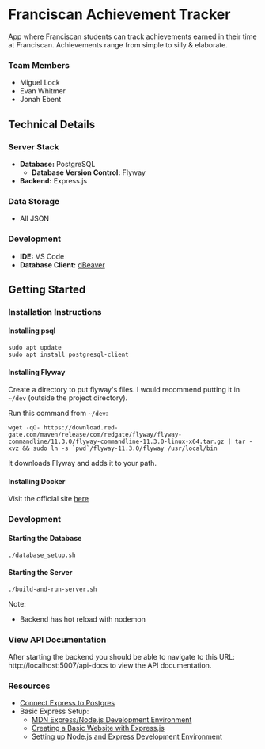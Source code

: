 # Franciscan Achievement Tracker

App where Franciscan students can track achievements earned in their time at
Franciscan. Achievements range from simple to silly & elaborate.

### Team Members
- Miguel Lock
- Evan Whitmer
- Jonah Ebent

## Technical Details
### Server Stack
- **Database:** PostgreSQL
  - **Database Version Control:** Flyway
- **Backend:** Express.js

### Data Storage
- All JSON

### Development
- **IDE:** VS Code
- **Database Client:** [dBeaver](https://dbeaver.io/download/)

## Getting Started
### Installation Instructions
#### Installing psql
```
sudo apt update
sudo apt install postgresql-client
```

#### Installing Flyway
Create a directory to put flyway's files. I would recommend putting it in
`~/dev` (outside the project directory).

Run this command from `~/dev`:
```
wget -qO- https://download.red-gate.com/maven/release/com/redgate/flyway/flyway-commandline/11.3.0/flyway-commandline-11.3.0-linux-x64.tar.gz | tar -xvz && sudo ln -s `pwd`/flyway-11.3.0/flyway /usr/local/bin
```
It downloads Flyway and adds it to your path.

#### Installing Docker
Visit the official site [here](https://docs.docker.com/desktop/)

### Development
#### Starting the Database
```
./database_setup.sh
```

#### Starting the Server
```
./build-and-run-server.sh
```
Note:
 - Backend has hot reload with nodemon

### View API Documentation
After starting the backend you should be able to navigate to this URL:
http://localhost:5007/api-docs to view the API documentation.

### Resources
- [Connect Express to Postgres](https://medium.com/@eslmzadpc13/how-to-connect-a-postgres-database-to-express-a-step-by-step-guide-b2fffeb8aeac)
- Basic Express Setup:
  - [MDN Express/Node.js Development Environment](https://developer.mozilla.org/en-US/docs/Learn_web_development/Extensions/Server-side/Express_Nodejs/development_environment)
  - [Creating a Basic Website with Express.js](https://dev.to/aurelkurtula/creating-a-basic-website-with-expressjs-j92)
  - [Setting up Node.js and Express Development Environment](https://www.geeksforgeeks.org/how-to-set-up-your-node-js-and-express-development-environment/)